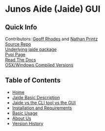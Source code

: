 Junos Aide (Jaide) GUI  
======================  

## Quick Info  
Contributors: [Geoff Rhodes](https://github.com/geoffrhodes) and [Nathan Printz](https://github.com/nprintz)  
[Source Repo](https://github.com/NetworkAutomation/jaidegui)  
[Underlying jaide package](https://github.com/NetworkAutomation/jaide)  
[Pypi Page](http://pypi.python.org/pypi/jaidegui)  
[Read The Docs](http://jaidegui.readthedocs.org)  
[OSX/Windows Compiled Versions](https://github.com/NetworkAutomation/jaidegui/releases/latest)  

## Table of Contents  

* [Home](index.md)
* [Jaide Basic Description](description.md)
* [Jaide vs the CLI tool vs the GUI](which-is-for-me.md)
* [Installation and Requirements](installation.md)
* [Basic Usage](usage.md)
* [About Us](about.md)
* [Version History](version-history.md)